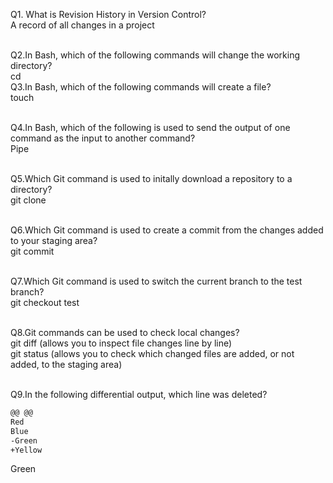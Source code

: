 Q1. What is Revision History in Version Control? <br>
A record of all changes in a project

<br>
Q2.In Bash, which of the following commands will change the working directory?<br>
cd

<br>
Q3.In Bash, which of the following commands will create a file?<br>
touch
<br><br>

Q4.In Bash, which of the following is used to send the output of one command as the input to another command?<br>
Pipe
<br><br>

Q5.Which Git command is used to initally download a repository to a directory?<br>
git clone
<br><br>

Q6.Which Git command is used to create a commit from the changes added to your staging area?<br>
git commit
<br><br>

Q7.Which Git command is used to switch the current branch to the test branch?<br>
git checkout test
<br><br>

Q8.Git commands can be used to check local changes?<br>
git diff (allows you to inspect file changes line by line)<br>
git status (allows you to check which changed files are added, or not added, to the staging area)
<br><br>

Q9.In the following differential output, which line was deleted?<br>
```bash
@@ @@
Red
Blue
-Green
+Yellow
```
Green
<br><br>


